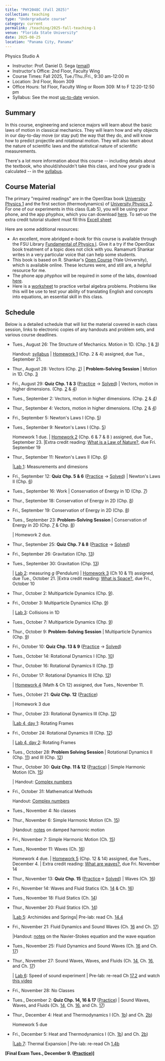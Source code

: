 ```yaml
---
title: "PHY2048C (Fall 2025)"
collection: teaching
type: "Undergraduate course"
category: current
permalink: /teaching/2025-fall-teaching-1
venue: "Florida State University"
date: 2025-08-25
location: "Panama City, Panama"
---
```

Physics Studio A

* Instructor:	Prof. Daniel D. Sega ([email](mailto:dsega@fsu.edu))
* Instructor's Office: 2nd Floor, Faculty Wing	
* Course Times: Fall 2025, Tue./Thu./Fri., 9:30 am-12:00 m
* Location:	3rd Floor, Room 309
* Office Hours: 1st Floor, Faculty Wing or Room 309: M to F 12:20-12:50 pm
* Syllabus:	See the most [up-to-date](https://fsu-my.sharepoint.com/:w:/g/personal/dds24b_fsu_edu/EXbD0gGLt4dBkUWCaRf4NPUB3kMeGC2z1ltiGOPoKfWPIw?e=CgRX7w) version.

Summary
-----------
In this course, engineering and science majors will learn about the basic laws of motion in classical mechanics. They will learn how and why objects in our day-to-day move (or stay put) the way that they do, and will know how to predict projectile and rotational motion. They will also learn about the nature of scientific laws and the statistical nature of scientific measurements.

There's a lot more information about this course -- including details about the textbook, who should/shouldn't take this class, and how your grade is calculated -- in the [syllabus](../files/PHY2048C.pdf).

Course Material
--------------
The primary "required readings" are in the OpenStax book [University Physics 1](https://openstax.org/details/books/university-physics-volume-1) and the first section (thermodynamics) of [University Physics 2](https://openstax.org/details/books/university-physics-volume-2). For one of our experiments in this class (Lab 5), you will be using your phone, and the app phyphox, which you can download [here](https://phyphox.org).
To set-uo the extra credit tutorial student must fill this [Excell sheet](https://fsu-my.sharepoint.com/:x:/g/personal/dds24b_fsu_edu/EbGIrTEXo5FEqlu11QnDru0BvYV9sLJTQs5WJOCyuGZXQQ?e=tmn2OK)

Here are some additional resources:

* An excellent, more abridged e-book for this course is available through the FSU Library [Fundamental of Physics I](https://fsu-flvc.primo.exlibrisgroup.com/discovery/openurl?institution=01FALSC_FSU&vid=01FALSC_FSU:Home&isbn=9780300243772&genre=book&eisbn=9780300249583&title=Fundamentals%20of%20Physics%20I&sid=jstor:jstor). Give it a try if the OpenStax book treatment of a topic does not click with you. Ramamurti Shankar writes in a very particular voice that can help some students.
* This book is based on R. Shankar's [Open Course](https://oyc.yale.edu/physics/phys-200) (Yale University), which is available online. These lectures were, and still are, a helpful resource for me.
* The phone app *phyphox* will be required in some of the labs, download [here](https://phyphox.org/download/).
* Here is a [worksheet](../files/verbalal.pdf) to practice verbal algebra problems. Problems like this will be use to test your ability of translating English and concepts into equations, an essential skill in this class.

Schedule
-------------

Below is a detailed schedule that will list the material covered in each class session, links to electronic copies of any handouts and problem sets, and various course deadlines.

* Tues., August 26: The Structure of Mechanics. Motion in 1D. (Chp. [1](https://openstax.org/books/university-physics-volume-1/pages/1-introduction) & [3](https://openstax.org/books/university-physics-volume-1/pages/3-introduction))

  Handout: [syllabus](https://fsu-my.sharepoint.com/:w:/g/personal/dds24b_fsu_edu/EXbD0gGLt4dBkUWCaRf4NPUB3kMeGC2z1ltiGOPoKfWPIw?e=CgRX7w) | [Homework 1](../files/homework1.pdf) (Chp. 2 & 4) assigned, due Tue., September 21.
* Thur., August 28: Vectors (Chp. [2](https://openstax.org/books/university-physics-volume-1/pages/3-introduction)) \| **Problem-Solving Session** \| Motion in 1D. Chp. [3](https://openstax.org/books/university-physics-volume-1/pages/3-introduction)
* Fri., August 29: **Quiz Chp. 1 & 3** ([Practice](../files/mock1.pdf) -> [Solved](../images/mock1sol.pdf)) \| Vectors, motion in higher dimensions. (Chp. [2](https://openstax.org/books/university-physics-volume-1/pages/2-introduction) & [4](https://openstax.org/books/university-physics-volume-1/pages/4-introduction))
* Tues., September 2: Vectors, motion in higher dimensions. (Chp. [2](https://openstax.org/books/university-physics-volume-1/pages/2-introduction) & [4](https://openstax.org/books/university-physics-volume-1/pages/4-introduction))
* Thur., September 4: Vectors, motion in higher dimensions. (Chp. [2](https://openstax.org/books/university-physics-volume-1/pages/2-introduction) & [4](https://openstax.org/books/university-physics-volume-1/pages/4-introduction))
* Fri., September 5: Newton's Laws I (Chp. [5](https://openstax.org/books/university-physics-volume-1/pages/5-introduction))
* Tues., September 9: Newton's Laws I (Chp. [5](https://openstax.org/books/university-physics-volume-1/pages/5-introduction))
  
  Homework 1 due. | [Homework 2](../files/2048Chw2.pdf) (Chp. 6 & 7 & 8 ) assigned, due Tue., September 23. |Extra credit reading: [What is a Law of Nature?](https://1000wordphilosophy.com/2014/02/17/laws-of-nature/), due Fri. September 19
* Thur., September 11: Newton's Laws II (Chp. [6](https://openstax.org/books/university-physics-volume-1/pages/6-introduction))

  |[Lab 1](../files/2048lab1.pdf): Measurements and dimesions
* Fri., September 12: **Quiz Chp. 5 & 6** ([Practice](../files/mock2.pdf) -> [Solved](../images/mock2sol.jpg)) \| Newton's Laws II (Chp. [6](https://openstax.org/books/university-physics-volume-1/pages/6-introduction))
* Tues., September 16:  Work \| Conservation of Energy in 1D (Chp. [7](https://openstax.org/books/university-physics-volume-1/pages/7-introduction))
* Thur., September 18: Conservation of Energy in 2D (Chp. [8](https://openstax.org/books/university-physics-volume-1/pages/8-introduction))
* Fri., September 19: Conservation of Energy in 2D (Chp. [8](https://openstax.org/books/university-physics-volume-1/pages/8-introduction))
*  Tues., September 23:   **Problem-Solving Session** \| Conservation of Energy in 2D (Chp. [7](https://openstax.org/books/university-physics-volume-1/pages/7-introduction) & Chp. [8](https://openstax.org/books/university-physics-volume-1/pages/8-introduction))

  	| Homework 2 due.
* Thur., September 25: **Quiz Chp. 7 & 8** ([Practice](../files/mock3r.pdf) -> [Solved](../files/mocksol3r.pdf))
* Fri., September 26: Gravitation (Chp. [13](https://openstax.org/books/university-physics-volume-1/pages/13-introduction))
* Tues., September 30:  Gravitation (Chp. [13](https://openstax.org/books/university-physics-volume-1/pages/13-introduction))

	 | [Lab 2](../files/2048lab2.pdf): measuring *g* (Pendulum) | [Homework 3](../files/2048Chw3.pdf) (Ch 10 & 11) assigned, due Tue., October 21. |Extra credit reading: [What is Space?](https://1000wordphilosophy.com/2022/08/03/what-is-space/), due Fri., October 10
* Thur., October 2: Multiparticle Dynamics (Chp. [9](https://openstax.org/books/university-physics-volume-1/pages/9-introduction)).
* Fri., October 3: Multiparticle Dynamics (Chp. [9](https://openstax.org/books/university-physics-volume-1/pages/9-introduction))

  | [Lab 3](../files/2048lab3b.pdf): Collisions in 1D
* Tues., October 7: Multiparticle Dynamics (Chp. [9](https://openstax.org/books/university-physics-volume-1/pages/9-introduction))
* Thur., October 9: **Problem-Solving Session** \| Multiparticle Dynamics (Chp. [9](https://openstax.org/books/university-physics-volume-1/pages/9-introduction))
* Fri., October 10: **Quiz Chp. 13 & 9** ([Practice](../files/mock3.pdf) -> [Solved](../files/mock3sol.jpg))
* Tues., October 14: Rotational Dynamics I (Chp. [10](https://openstax.org/books/university-physics-volume-1/pages/11-introduction))
* Thur., October 16: Rotational Dynamics II (Chp. [11](https://openstax.org/books/university-physics-volume-1/pages/11-introduction))
* Fri., October 17: Rotational Dynamics III (Chp. [12](https://openstax.org/books/university-physics-volume-1/pages/12-introduction))

  | [Homework 4](../files/2048Chw4.pdf) (Math & Ch 12) assigned, due Tues., November 11.
* Tues., October 21:  **Quiz Chp. 12** ([Practice](../files/mock4r2.pdf))

   | Homework 3 due 
* Thur., October 23: Rotational Dynamics III (Chp. [12](https://openstax.org/books/university-physics-volume-1/pages/12-introduction))

  |[Lab 4, day 1](../files/2048lab3b.pdf): Rotating Frames
* Fri., October 24: Rotational Dynamics III (Chp. [12](https://openstax.org/books/university-physics-volume-1/pages/12-introduction))

   | [Lab 4, day 2](../files/2048lab3b.pdf): Rotating Frames
* Tues., October 28: **Problem Solving Session** \| Rotational Dynamics II (Chp. [11](https://openstax.org/books/university-physics-volume-1/pages/11-introduction)) and III (Chp. [12](https://openstax.org/books/university-physics-volume-1/pages/12-introduction))
* Thur., October 30: **Quiz Chp. 11 & 12** ([Practice](../files/mock4r2.pdf)) \| Simple Harmonic Motion (Ch. [15](https://openstax.org/books/university-physics-volume-1/pages/15-introduction))

  | Handout: [Complex numbers](../files/complex_numbers.pdf)
* Fri., October 31:  Mathematical Methods

   Handout: [Complex numbers](../files/complex_numbers.pdf)
* Tues., November 4: No classes
* Thur., November 6:  Simple Harmonic Motion (Ch. [15](https://openstax.org/books/university-physics-volume-1/pages/15-introduction))

  |Handout: [notes](../files/dampedShankar.pdf) on damped harmonic motion
* Fri.,  November 7: Simple Harmonic Motion (Ch. [15](https://openstax.org/books/university-physics-volume-1/pages/15-introduction))
* Tues., November 11: Waves (Ch. [16](https://openstax.org/books/university-physics-volume-1/pages/16-introduction))

  Homework 4 due. | [Homework 5](../files/2048Chw5.pdf) (Chp. 12 & 14) assigned, due Tues., December 4. | Extra credit reading: [What are waves?](../files/Waves.pdf), due Fri. November 14
* Thur., November 13: **Quiz Chp. 15** ([Practice](../files/mock5.pdf)-> [Solved](../files/mocksol5.pdf)) \| Waves (Ch. [16](https://openstax.org/books/university-physics-volume-1/pages/16-introduction))
* Fri., November 14: Waves and Fluid Statics (Ch. [14](https://openstax.org/books/university-physics-volume-1/pages/14-introduction) & Ch. [16](https://openstax.org/books/university-physics-volume-1/pages/16-introduction))
* Tues., November 18: Fluid Statics (Ch. [14](https://openstax.org/books/university-physics-volume-1/pages/14-introduction))
* Thur., November 20: Fluid Statics (Ch. [14](https://openstax.org/books/university-physics-volume-1/pages/14-introduction))

  |[Lab 5](../files/2048lab5.pdf): Archimides and Springs\| Pre-lab: read Ch. [14.4](https://openstax.org/books/university-physics-volume-1/pages/14-4-archimedes-principle-and-buoyancy)
* Fri., November 21: Fluid Dynamics and Sound Waves (Ch. [16](https://openstax.org/books/university-physics-volume-1/pages/16-introduction) and Ch. [17](https://openstax.org/books/university-physics-volume-1/pages/17-introduction))

  |Handout: [notes](../files/NavierStokes.pdf) on the Navier-Stokes equation and the wave equation
* Tues., November 25: Fluid Dynamics and Sound Waves (Ch. [16](https://openstax.org/books/university-physics-volume-1/pages/16-introduction) and Ch. [17](https://openstax.org/books/university-physics-volume-1/pages/17-introduction))
* Thur., November 27: Sound Waves, Waves, and Fluids (Ch. [14](https://openstax.org/books/university-physics-volume-1/pages/14-introduction), Ch. [16](https://openstax.org/books/university-physics-volume-1/pages/16-introduction), and Ch. [17](https://openstax.org/books/university-physics-volume-1/pages/17-introduction))

   | [Lab 6](../files/2048lab6.pdf): Speed of sound experiment \| Pre-lab: re-read Ch [17.2](https://openstax.org/books/university-physics-volume-1/pages/17-2-speed-of-sound) and watch [this video](https://phyphox.org/experiment/speed-of-sound/)
* Fri., November 28: No Classes
* Tues., December 2: **Quiz Chp. 14, 16 & 17** ([Practice](../files/mock6.pdf)) \| Sound Waves, Waves, and Fluids (Ch. [14](https://openstax.org/books/university-physics-volume-1/pages/14-introduction), Ch. [16](https://openstax.org/books/university-physics-volume-1/pages/16-introduction), and Ch. [17](https://openstax.org/books/university-physics-volume-1/pages/17-introduction))

* Thur., December 4: Heat and Thermodynamics I (Ch. [1b](https://openstax.org/books/university-physics-volume-2/pages/3-introduction)) and Ch. [2b](https://openstax.org/books/university-physics-volume-2/pages/3-introduction))

    Homework 5 due
* Fri., December 5: Heat and Thermodynamics I (Ch. [1b](https://openstax.org/books/university-physics-volume-2/pages/3-introduction)) and Ch. [2b](https://openstax.org/books/university-physics-volume-2/pages/3-introduction))

	|[Lab 7](../files/2048lab7.pdf): Thermal Expansion \| Pre-lab: re-read Ch [1.4b](https://openstax.org/books/university-physics-volume-2/pages/1-3-thermal-expansion)



**[Final Exam Tues., December 9. ([Practice](../files/mockFinalExam.pdf))]** 
